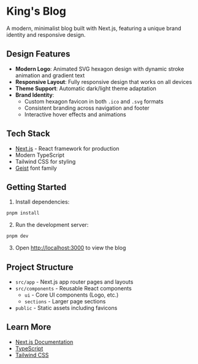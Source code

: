 # King's Blog

A modern, minimalist blog built with Next.js, featuring a unique brand identity and responsive design.

## Design Features

- **Modern Logo**: Animated SVG hexagon design with dynamic stroke animation and gradient text
- **Responsive Layout**: Fully responsive design that works on all devices
- **Theme Support**: Automatic dark/light theme adaptation
- **Brand Identity**:
  - Custom hexagon favicon in both `.ico` and `.svg` formats
  - Consistent branding across navigation and footer
  - Interactive hover effects and animations

## Tech Stack

- [Next.js](https://nextjs.org) - React framework for production
- Modern TypeScript
- Tailwind CSS for styling
- [Geist](https://vercel.com/font) font family

## Getting Started

1. Install dependencies:
```bash showLineNumbers
pnpm install
```

2. Run the development server:
```bash showLineNumbers
pnpm dev
```

3. Open [http://localhost:3000](http://localhost:3000) to view the blog

## Project Structure

- `src/app` - Next.js app router pages and layouts
- `src/components` - Reusable React components
  - `ui` - Core UI components (Logo, etc.)
  - `sections` - Larger page sections
- `public` - Static assets including favicons

## Learn More

- [Next.js Documentation](https://nextjs.org/docs)
- [TypeScript](https://www.typescriptlang.org/)
- [Tailwind CSS](https://tailwindcss.com/)
